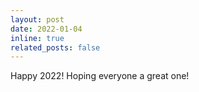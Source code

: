```yaml
---
layout: post
date: 2022-01-04
inline: true
related_posts: false
---
```


Happy 2022! Hoping everyone a great one!
